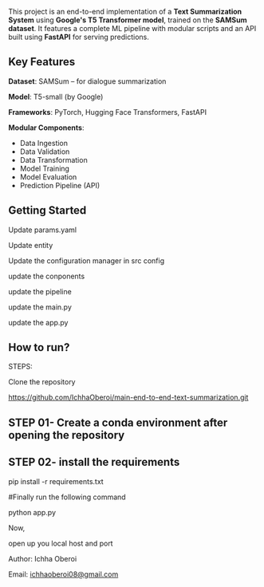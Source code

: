 This project is an end-to-end implementation of a **Text Summarization System** using **Google's T5 Transformer model**, trained on the **SAMSum dataset**. It features a complete ML pipeline with modular scripts and an API built using **FastAPI** for serving predictions.

## Key Features

**Dataset**: SAMSum – for dialogue summarization
 
**Model**: T5-small (by Google)

**Frameworks**: PyTorch, Hugging Face Transformers, FastAPI

**Modular Components**:
  - Data Ingestion
  - Data Validation
  - Data Transformation
  - Model Training
  - Model Evaluation
  - Prediction Pipeline (API)

## Getting Started

Update params.yaml

Update entity

Update the configuration manager in src config

update the conponents

update the pipeline

update the main.py

update the app.py

## How to run?
STEPS:

Clone the repository

https://github.com/IchhaOberoi/main-end-to-end-text-summarization.git

## STEP 01- Create a conda environment after opening the repository

## STEP 02- install the requirements

pip install -r requirements.txt

#Finally run the following command

python app.py

Now,

open up you local host and port

Author: Ichha Oberoi

Email: ichhaoberoi08@gmail.com

